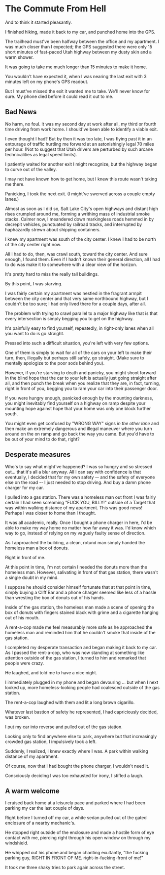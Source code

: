# The Commute From Hell

And to think it started pleasantly.

I finished hiking, made it back to my car, and punched home into the GPS.

The trailhead must've been halfway between the office and my apartment.
I was much closer than I expected; the GPS suggested there were only 15 short
minutes of fast-paced Utah highway between my dusty skin and a warm shower.

It was going to take me much longer than 15 minutes to make it home.

You wouldn't have expected it, when I was nearing the last exit with 3 minutes left on my phone's GPS readout.

But I must've missed the exit it wanted me to take.
We'll never know for sure.
My phone died before it could read it out to me.

## Bad News

No harm, no foul.
It was my second day at work after all,
my third or fourth time driving from work home.
I should've been able to identify a viable exit.

I even thought I had? But by then it was too late, I was flying past it in an entourage of traffic hurtling me forward at an astonishingly legal 70 miles per hour. (Not to suggest that Utah drivers are perturbed by such arcane technicalities as legal speed limits).

I patiently waited for another exit I might recognize, but the highway began to curve out of the valley.

I may not have known how to get home, but I knew this route wasn't taking me there.

Panicking, I took the next exit. (I might've swerved across a couple empty lanes.)

Almost as soon as I did so, Salt Lake City's open highways and distant high rises crumpled around me, forming a writhing mass of industrial smoke stacks. Calmer now, I meandered down markingless roads hemmed in by decrepit vehicles, punctuated by railroad tracks, and interrupted by haphazardly strewn about shipping containers.

I knew my apartment was south of the city center. I knew I had to be north of the city center right now.

All I had to do, then, was crawl south, toward the city center. And sure enough, I found them. Even if I hadn't
known their general direction, all I had to do was make it to somewhere with a clear view of the horizon.

It's pretty hard to miss the really tall buildings.

By this point, I was starving.

I was fairly certain my apartment was nestled in the fragrant armpit between the city center and that very same northbound highway, but I couldn't be too sure; I had only lived there for a couple days, after all.

The problem with trying to crawl parallel to a major highway like that is that every intersection is simply begging you to get on the highway.

It's painfully easy to find yourself, repeatedly, in right-only lanes when all you want to do is go straight.

Pressed into such a difficult situation, you're left with very few options.

One of them is simply to wait for all of the cars on your left to make their turn, then, illegally but perhaps still safely, go straight. (Make sure to mentally apologize to the poor sods behind you).

However, if you're starving to death and panicky, you might shoot forward in the blind hope that the car to your left is actually just going straight after all, and then punch the break when you realize that they are, in fact, turning, right in front of you, begging you to ram your car into their passenger door.

If you were hungry enough, panicked enough by the mounting darkness, you might inevitably find yourself on a highway on ramp despite your mounting hope against hope that your home was only one block further south.

You might even get confused by "WRONG WAY" signs _in the other lane_ and then make an extremely dangerous and illegal maneuver where you turn around on the on ramp and go back the way you came. But you'd have to be out of your mind to do that, right?

## Desperate measures

Who's to say what might've happened? I was so hungry and so stressed out... that it's all a blur anyway. All I can say with confidence is that eventually, I decided that for my own safety -- and the safety of everyone else on the road -- I just needed to stop driving. And buy a damn phone charger for my car.

I pulled into a gas station. There was a homeless man out front I was fairly certain I had seen screaming "FUCK YOU, BILLY!" outside of a Target that was within walking distance of my apartment. This was good news! Perhaps I was closer to home than I thought.

It was all academic, really. Once I bought a phone charger in here, I'd be able to make my way home no matter how far away it was. I'd know which way to go, instead of relying on my vaguely faulty sense of direction.

As I approached the building, a clean, rotund man simply handed the homeless man a box of donuts.

Right in front of me.

At this point in time, I'm not certain I needed the donuts more than the homeless man.
However, salivating in front of that gas station, there wasn't a single doubt in my mind.

I suppose he should consider himself fortunate that at that point in time,
simply buying a Cliff Bar and a phone charger seemed like less of a hassle than wresting the box of donuts out of his hands.

Inside of the gas station, the homeless man made a scene of opening the box of donuts with fingers stained black with grime and a cigarette hanging out of his mouth.

A rent-a-cop made me feel measurably more safe as he approached the homeless man and reminded him that he couldn't smoke that inside of the gas station.

I completed my desperate transaction and began making it back to my car.
As I passed the rent-a-cop, who was now standing at something like attention outside of the gas station,
I turned to him and remarked that people were crazy.

He laughed, and told me to have a nice night.

I immediately plugged in my phone and began devouring ... but when I next looked up,
more homeless-looking people had coalesced outside of the gas station.

The rent-a-cop laughed with them and lit a long brown cigarillo.

Whatever last bastion of safety he represented, I had capriciously decided, was broken.

I put my car into reverse and pulled out of the gas station.

Looking only to find anywhere else to park, anywhere but that increasingly crowded gas station, I impulsively took a left.

Suddenly, I realized, I knew exactly where I was. A park within walking distance of my apartment.

Of course, now that I had bought the phone charger, I wouldn't need it.

Consciously deciding I was too exhausted for irony, I stifled a laugh.

## A warm welcome

I cruised back home at a leisurely pace and parked where I had been parking my car the last couple of days.

Right before I turned off my car, a white sedan pulled out of the gated enclosure of a nearby mechanic's.

He stopped right outside of the enclosure and made a hostile form of eye contact with me,
piercing right through his open window on through my windshield.

He whipped out his phone and began chanting exultantly, "the fucking parking guy, RIGHT IN FRONT OF ME. right-in-fucking-front of me!"

It took me three shaky tries to park again across the street.

